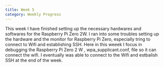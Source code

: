 ```yaml
---
title: Week 5
category: Weekly Progress
---
```


This week I have finished setting up the necessary hardwares and softwares for the Raspberry Pi Zero 2W. I ran into some troubles setting up the hardware and the monitor for Raspberry Pi Zero, especially tring to connect to Wifi and establishing SSH. Here in this weeek I focus in debugging the Raspberry Pi Zero 2 W , wpa_supplicant.conf, file so it can connect the wifi. I eventually was able to connect to the Wifi and estbalish SSH at the end of the week. 
